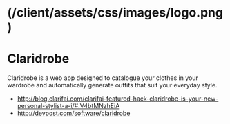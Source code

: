 # (/client/assets/css/images/logo.png)

Claridrobe
==========

Claridrobe is a web app designed to catalogue your clothes in your wardrobe and automatically generate outfits that suit your everyday style.

* http://blog.clarifai.com/clarifai-featured-hack-claridrobe-is-your-new-personal-stylist-a-i/#.V4btMNzhEiA
* http://devpost.com/software/claridrobe

